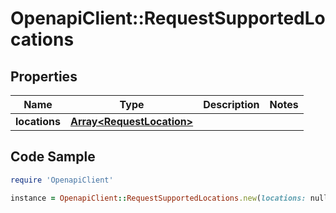 # OpenapiClient::RequestSupportedLocations

## Properties

Name | Type | Description | Notes
------------ | ------------- | ------------- | -------------
**locations** | [**Array&lt;RequestLocation&gt;**](RequestLocation.md) |  | 

## Code Sample

```ruby
require 'OpenapiClient'

instance = OpenapiClient::RequestSupportedLocations.new(locations: null)
```


